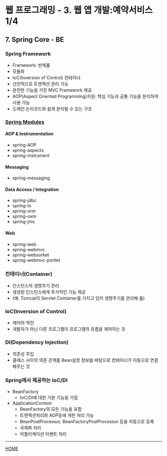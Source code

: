 # 웹 프로그래밍 - 3. 웹 앱 개발:예약서비스 1/4

## 7. Spring Core - BE

### Spring Framework
- Framework: 반제품
- 모듈화
- IoC(Inversion of Control) 컨테이너
- 선언적으로 트렌젝션 관리 가능
- 완전한 기능을 가진 MVC Framework 제공
- AOP(Aspect Oriented Programming)지원: 핵심 기능과 공통 기능을 분리하여 사용 가능
- 도메인 논리코드와 쉽게 분리될 수 있는 구조

### [Spring Modules](https://docs.spring.io/spring/docs/4.3.14.RELEASE/spring-framework-reference/htmlsingle/#overview)
#### AOP & Instrumentation
- spring-AOP
- spring-aspects
- spring-instrument

#### Messaging
- spring-messaging

#### Data Access / Integration
- spring-jdbc
- spring-tx
- spring-orm
- spring-oxm
- spring-jms

#### Web
- spring-web
- spring-webmvc
- spring-websorket
- spring-webmvc-portlet

### 컨테이너(Container)
- 인스턴스의 생명주기 관리
- 생성된 인스턴스에게 추가적인 기능 제공
- (예. Tomcat이 Servlet Container를 가지고 있어 생명주기를 관리해 줌)

### IoC(Inversion of Control)
- 제어의 역전
- 개발자가 아닌 다른 프로그램이 프로그램의 흐름을 제어하는 것

### DI(Dependency Injection)
- 의존성 주입
- 클래스 사이의 의존 관계를 Bean설정 정보를 바탕으로 컨테이너가 자동으로 연결해주는 것

### Spring에서 제공하는 IoC/DI
- BeanFactory
   + IoC/DI에 대한 기본 기능을 가짐
- ApplicationContext
   + BeanFactory의 모든 기능을 포함
   + 트렌젝션처리와 AOP등에 개한 처리 가능
   + BeanPostProcessor, BeanFactoryPostProcessor 등을 자동으로 등록
   + 국제화 처리
   + 어플리케이션 이벤트 처리






---
[HOME](https://github.com/tunaep5/Boostcourse/blob/master/README.md)
